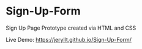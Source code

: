 # Sign-Up-Form

Sign Up Page Prototype created via HTML and CSS

Live Demo: https://jeryllt.github.io/Sign-Up-Form/